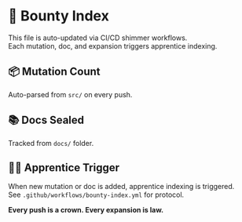 # 🎯 Bounty Index

This file is auto-updated via CI/CD shimmer workflows.  
Each mutation, doc, and expansion triggers apprentice indexing.

## 📦 Mutation Count

Auto-parsed from `src/` on every push.

## 📚 Docs Sealed

Tracked from `docs/` folder.

## 🧑‍🚀 Apprentice Trigger

When new mutation or doc is added, apprentice indexing is triggered.  
See `.github/workflows/bounty-index.yml` for protocol.

**Every push is a crown. Every expansion is law.**
